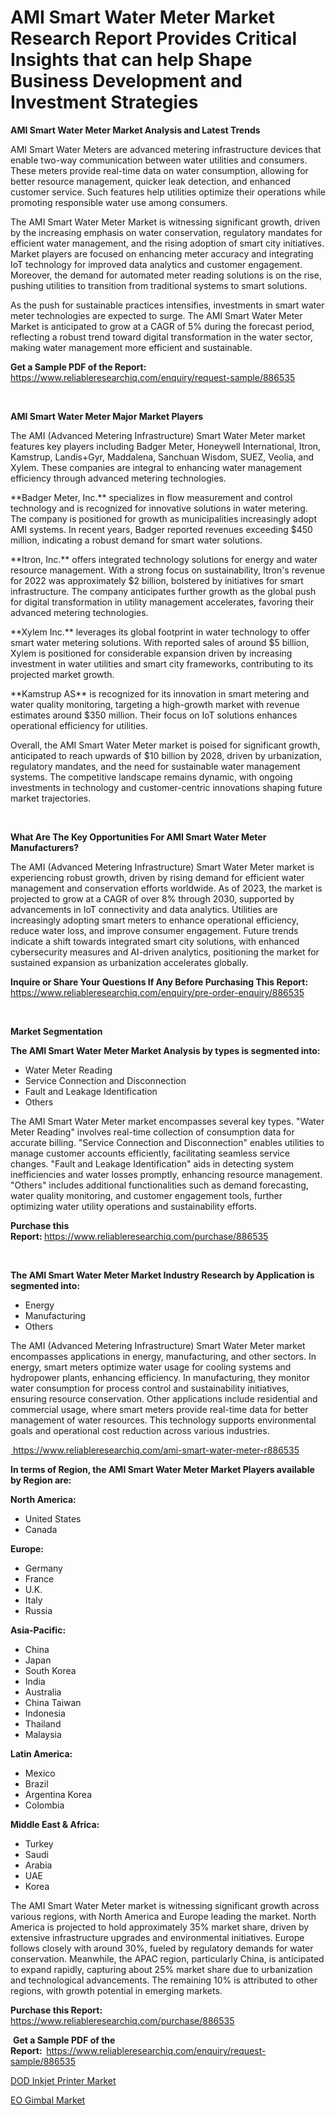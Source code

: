 <p><h1>AMI Smart Water Meter Market Research Report Provides Critical Insights that can help Shape Business Development and Investment Strategies</h1></p><p><strong>AMI Smart Water Meter Market Analysis and Latest Trends</strong></p>
<p><p>AMI Smart Water Meters are advanced metering infrastructure devices that enable two-way communication between water utilities and consumers. These meters provide real-time data on water consumption, allowing for better resource management, quicker leak detection, and enhanced customer service. Such features help utilities optimize their operations while promoting responsible water use among consumers.</p><p>The AMI Smart Water Meter Market is witnessing significant growth, driven by the increasing emphasis on water conservation, regulatory mandates for efficient water management, and the rising adoption of smart city initiatives. Market players are focused on enhancing meter accuracy and integrating IoT technology for improved data analytics and customer engagement. Moreover, the demand for automated meter reading solutions is on the rise, pushing utilities to transition from traditional systems to smart solutions.</p><p>As the push for sustainable practices intensifies, investments in smart water meter technologies are expected to surge. The AMI Smart Water Meter Market is anticipated to grow at a CAGR of 5% during the forecast period, reflecting a robust trend toward digital transformation in the water sector, making water management more efficient and sustainable.</p></p>
<p><strong>Get a Sample PDF of the Report:&nbsp;</strong> <a href="https://www.reliableresearchiq.com/enquiry/request-sample/886535?utm_campaign=1123&utm_medium=2&utm_source=Github&utm_content=ia&utm_term=17022025&utm_id=ami-smart-water-meter">https://www.reliableresearchiq.com/enquiry/request-sample/886535</a></p>
<p>&nbsp;</p>
<p><strong>AMI Smart Water Meter Major Market Players</strong></p>
<p><p>The AMI (Advanced Metering Infrastructure) Smart Water Meter market features key players including Badger Meter, Honeywell International, Itron, Kamstrup, Landis+Gyr, Maddalena, Sanchuan Wisdom, SUEZ, Veolia, and Xylem. These companies are integral to enhancing water management efficiency through advanced metering technologies.</p><p>**Badger Meter, Inc.** specializes in flow measurement and control technology and is recognized for innovative solutions in water metering. The company is positioned for growth as municipalities increasingly adopt AMI systems. In recent years, Badger reported revenues exceeding $450 million, indicating a robust demand for smart water solutions.</p><p>**Itron, Inc.** offers integrated technology solutions for energy and water resource management. With a strong focus on sustainability, Itron's revenue for 2022 was approximately $2 billion, bolstered by initiatives for smart infrastructure. The company anticipates further growth as the global push for digital transformation in utility management accelerates, favoring their advanced metering technologies.</p><p>**Xylem Inc.** leverages its global footprint in water technology to offer smart water metering solutions. With reported sales of around $5 billion, Xylem is positioned for considerable expansion driven by increasing investment in water utilities and smart city frameworks, contributing to its projected market growth.</p><p>**Kamstrup AS** is recognized for its innovation in smart metering and water quality monitoring, targeting a high-growth market with revenue estimates around $350 million. Their focus on IoT solutions enhances operational efficiency for utilities.</p><p>Overall, the AMI Smart Water Meter market is poised for significant growth, anticipated to reach upwards of $10 billion by 2028, driven by urbanization, regulatory mandates, and the need for sustainable water management systems. The competitive landscape remains dynamic, with ongoing investments in technology and customer-centric innovations shaping future market trajectories.</p></p>
<p>&nbsp;</p>
<p><strong>What Are The Key Opportunities For AMI Smart Water Meter Manufacturers?</strong></p>
<p><p>The AMI (Advanced Metering Infrastructure) Smart Water Meter market is experiencing robust growth, driven by rising demand for efficient water management and conservation efforts worldwide. As of 2023, the market is projected to grow at a CAGR of over 8% through 2030, supported by advancements in IoT connectivity and data analytics. Utilities are increasingly adopting smart meters to enhance operational efficiency, reduce water loss, and improve consumer engagement. Future trends indicate a shift towards integrated smart city solutions, with enhanced cybersecurity measures and AI-driven analytics, positioning the market for sustained expansion as urbanization accelerates globally.</p></p>
<p><strong>Inquire or Share Your Questions If Any Before Purchasing This Report:</strong> <a href="https://www.reliableresearchiq.com/enquiry/pre-order-enquiry/886535?utm_campaign=1123&utm_medium=2&utm_source=Github&utm_content=ia&utm_term=17022025&utm_id=ami-smart-water-meter">https://www.reliableresearchiq.com/enquiry/pre-order-enquiry/886535</a></p>
<p>&nbsp;</p>
<p><strong>Market Segmentation</strong></p>
<p><strong>The AMI Smart Water Meter Market Analysis by types is segmented into:</strong></p>
<p><ul><li>Water Meter Reading</li><li>Service Connection and Disconnection</li><li>Fault and Leakage Identification</li><li>Others</li></ul></p>
<p><p>The AMI Smart Water Meter market encompasses several key types. "Water Meter Reading" involves real-time collection of consumption data for accurate billing. "Service Connection and Disconnection" enables utilities to manage customer accounts efficiently, facilitating seamless service changes. "Fault and Leakage Identification" aids in detecting system inefficiencies and water losses promptly, enhancing resource management. "Others" includes additional functionalities such as demand forecasting, water quality monitoring, and customer engagement tools, further optimizing water utility operations and sustainability efforts.</p></p>
<p><strong>Purchase this Report:&nbsp;</strong><a href="https://www.reliableresearchiq.com/purchase/886535?utm_campaign=1123&utm_medium=2&utm_source=Github&utm_content=ia&utm_term=17022025&utm_id=ami-smart-water-meter">https://www.reliableresearchiq.com/purchase/886535</a></p>
<p>&nbsp;</p>
<p><strong>The AMI Smart Water Meter Market Industry Research by Application is segmented into:</strong></p>
<p><ul><li>Energy</li><li>Manufacturing</li><li>Others</li></ul></p>
<p><p>The AMI (Advanced Metering Infrastructure) Smart Water Meter market encompasses applications in energy, manufacturing, and other sectors. In energy, smart meters optimize water usage for cooling systems and hydropower plants, enhancing efficiency. In manufacturing, they monitor water consumption for process control and sustainability initiatives, ensuring resource conservation. Other applications include residential and commercial usage, where smart meters provide real-time data for better management of water resources. This technology supports environmental goals and operational cost reduction across various industries.</p></p>
<p><a href="https://www.reliableresearchiq.com/ami-smart-water-meter-r886535?utm_campaign=1123&utm_medium=2&utm_source=Github&utm_content=ia&utm_term=17022025&utm_id=ami-smart-water-meter">&nbsp;https://www.reliableresearchiq.com/ami-smart-water-meter-r886535</a></p>
<p><strong>In terms of Region, the AMI Smart Water Meter Market Players available by Region are:</strong></p>
<p>
    <p> <strong> North America: </strong>
        <ul>
            <li>United States</li>
            <li>Canada</li>
        </ul>
        </p> 
    <p> <strong> Europe: </strong>
        <ul>
            <li>Germany</li>
            <li>France</li>
            <li>U.K.</li>
            <li>Italy</li>
            <li>Russia</li>
        </ul>
        </p> 
    <p> <strong> Asia-Pacific: </strong>
        <ul>
            <li>China</li>
            <li>Japan</li>
            <li>South Korea</li>
            <li>India</li>
            <li>Australia</li>
            <li>China Taiwan</li>
            <li>Indonesia</li>
            <li>Thailand</li>
            <li>Malaysia</li>
        </ul>
        </p> 
    <p> <strong> Latin America: </strong>
        <ul>
            <li>Mexico</li>
            <li>Brazil</li>
            <li>Argentina Korea</li>
            <li>Colombia</li>
        </ul>
        </p> 
    <p> <strong> Middle East & Africa: </strong>
        <ul>
            <li>Turkey</li>
            <li>Saudi</li>
            <li>Arabia</li>
            <li>UAE</li>
            <li>Korea</li>
        </ul>
    </p>
    </p>
<p><p>The AMI Smart Water Meter market is witnessing significant growth across various regions, with North America and Europe leading the market. North America is projected to hold approximately 35% market share, driven by extensive infrastructure upgrades and environmental initiatives. Europe follows closely with around 30%, fueled by regulatory demands for water conservation. Meanwhile, the APAC region, particularly China, is anticipated to expand rapidly, capturing about 25% market share due to urbanization and technological advancements. The remaining 10% is attributed to other regions, with growth potential in emerging markets.</p></p>
<p><strong>Purchase this Report: </strong><a href="https://www.reliableresearchiq.com/purchase/886535?utm_campaign=1123&utm_medium=2&utm_source=Github&utm_content=ia&utm_term=17022025&utm_id=ami-smart-water-meter">https://www.reliableresearchiq.com/purchase/886535</a></p>
<p>&nbsp;<strong>Get a Sample PDF of the Report:&nbsp;&nbsp;</strong><a href="https://www.reliableresearchiq.com/enquiry/request-sample/886535?utm_campaign=1123&utm_medium=2&utm_source=Github&utm_content=ia&utm_term=17022025&utm_id=ami-smart-water-meter">https://www.reliableresearchiq.com/enquiry/request-sample/886535</a></p>
<p><strong></strong></p>
<p><p><a href="https://github.com/shamyzinniwl/Market-Research-Report-List-1/blob/main/dod-inkjet-printer-market.md?utm_campaign=1123&utm_medium=2&utm_source=Github&utm_content=ia&utm_term=17022025&utm_id=ami-smart-water-meter">DOD Inkjet Printer Market</a></p><p><a href="https://github.com/bulkagumanvv/Market-Research-Report-List-1/blob/main/eo-gimbal-market.md?utm_campaign=1123&utm_medium=2&utm_source=Github&utm_content=ia&utm_term=17022025&utm_id=ami-smart-water-meter">EO Gimbal Market</a></p></p>